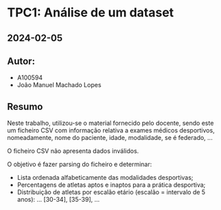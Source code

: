 # TPC1: Análise de um dataset
## 2024-02-05

## Autor:
- A100594
- João Manuel Machado Lopes

## Resumo

Neste trabalho, utilizou-se o material fornecido pelo docente, sendo este um ficheiro CSV com informação relativa a exames médicos desportivos, nomeadamente, nome do paciente, idade, modalidade, se é federado, ...

O ficheiro CSV não apresenta dados inválidos.

O objetivo é fazer parsing do ficheiro e determinar:
- Lista ordenada alfabeticamente das modalidades desportivas;
- Percentagens de atletas aptos e inaptos para a prática desportiva;
- Distribuição de atletas por escalão etário (escalão = intervalo de 5 anos): ... [30-34], [35-39], ...
